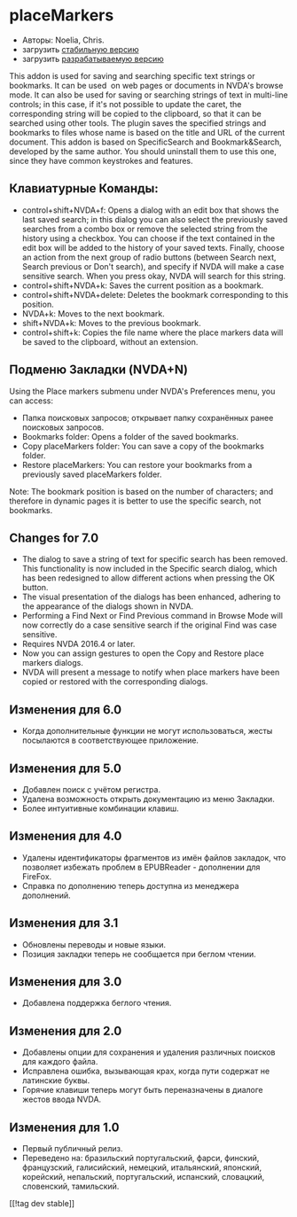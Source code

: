 # placeMarkers #

* Авторы: Noelia, Chris.
* загрузить [стабильную версию][1]
* загрузить [разрабатываемую версию][2]

This addon is used for saving and searching specific text strings or
bookmarks. It can be used  on web pages or documents in NVDA's browse
mode. It can also be used for saving or searching strings of text in
multi-line controls; in this case, if it's not possible to update the caret,
the corresponding string will be copied to the clipboard, so that it can be
searched using other tools.  The plugin saves the specified strings and
bookmarks to files whose name is based on the title and URL of the current
document.  This addon is based on SpecificSearch and Bookmark&Search,
developed by the same author. You should uninstall them to use this one,
since they have common keystrokes and features.

## Клавиатурные Команды: ##

*	control+shift+NVDA+f: Opens a dialog with an edit box that shows the last
  saved search; in this dialog you can also select the previously saved
  searches from a combo box or remove the selected string from the history
  using a checkbox. You can choose if the text contained in the edit box
  will be added to the history of your saved texts. Finally, choose an
  action from the next group of radio buttons (between Search next, Search
  previous or Don't search), and specify if NVDA will make a case sensitive
  search. When you press okay, NVDA will search for this string.
*	control+shift+NVDA+k: Saves the current position as a bookmark.
*	control+shift+NVDA+delete: Deletes the bookmark corresponding to this
  position.
*	NVDA+k: Moves to the next bookmark.
*	shift+NVDA+k: Moves to the previous bookmark.
*	control+shift+k: Copies the file name where the place markers data will be
  saved to the clipboard, without an extension.


## Подменю Закладки (NVDA+N) ##

Using the Place markers submenu under NVDA's Preferences menu, you can
access:

*	Папка поисковых запросов; открывает папку сохранённых ранее поисковых
  запросов.
*	Bookmarks folder: Opens a folder of the saved bookmarks.
*	Copy placeMarkers folder: You can save a copy of the bookmarks folder.
*	Restore placeMarkers: You can restore your bookmarks from a previously
  saved placeMarkers folder.

Note: The bookmark position is based on the number of characters; and
therefore in dynamic pages it is better to use the specific search, not
bookmarks.

## Changes for 7.0 ##
*	The dialog to save a string of text for specific search has been
  removed. This functionality is now included in the Specific search dialog,
  which has been redesigned to allow different actions when pressing the OK
  button.
*	The visual presentation of the dialogs has been enhanced, adhering to the
  appearance of the dialogs shown in NVDA.
*	Performing a Find Next or Find Previous command in Browse Mode will now
  correctly do a case sensitive search if the original Find was case
  sensitive.
*	Requires NVDA 2016.4 or later.
*	Now you can assign gestures to open the Copy and Restore place markers
  dialogs.
*	NVDA will present a message to notify when place markers have been copied
  or restored with the corresponding dialogs.

## Изменения для 6.0 ##
* Когда дополнительные функции не могут использоваться, жесты посылаются в
  соответствующее приложение.

## Изменения для 5.0 ##
* Добавлен поиск с учётом регистра.
* Удалена возможность открыть документацию из меню Закладки.
* Более интуитивные комбинации клавиш.

## Изменения для 4.0 ##
* Удалены идентификаторы фрагментов из имён файлов закладок, что позволяет
  избежать проблем в EPUBReader - дополнении для FireFox.
* Справка по дополнению теперь доступна из менеджера дополнений.

## Изменения для 3.1 ##
* Обновлены переводы и новые языки.
* Позиция закладки теперь не сообщается при беглом чтении.

## Изменения для 3.0 ##
* Добавлена поддержка беглого чтения.

## Изменения для 2.0 ##
* Добавлены опции для сохранения и удаления различных поисков для каждого
  файла.
* Исправлена ошибка, вызывающая крах, когда пути содержат не латинские
  буквы.
* Горячие клавиши теперь могут быть переназначены в диалоге жестов ввода
  NVDA.

## Изменения для 1.0 ##
* Первый публичный релиз.
* Переведено на: бразильский португальский, фарси, финский, французский,
  галисийский, немецкий, итальянский, японский, корейский, непальский,
  португальский, испанский, словацкий, словенский, тамильский.

[[!tag dev stable]]

[1]: http://addons.nvda-project.org/files/get.php?file=pm

[2]: http://addons.nvda-project.org/files/get.php?file=pm-dev
